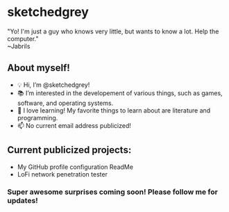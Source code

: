 
# sketchedgrey
"Yo! I'm just a guy who knows very little, but wants to know a lot. Help the computer."  
~Jabrils  
  
## About myself!
  
- 💡 Hi, I’m @sketchedgrey!
- 📚 I’m interested in the developement of various things, such as games, software, and operating systems.
- 🌱 I love learning! My favorite things to learn about are literature and programming.
- 📫 No current email address publicized!
  
## Current publicized projects:
- My GitHub profile configuration ReadMe
- LoFi network penetration tester

<!---
### Cryptocurrency donations:
BTC: bc1qtcdcscm0gqkm0x844t3vaq77uf3fwfw0fq0f34
--->
  
### Super awesome surprises coming soon! Please follow me for updates!

<!---
sketchedgrey/sketchedgrey is a ✨ special ✨ repository because its `README.md` (this file) appears on your GitHub profile.
You can click the Preview link to take a look at your changes.
--->

